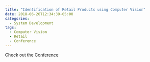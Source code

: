 ```yaml
---
title: "Identification of Retail Products using Computer Vision"
date: 2018-06-26T12:34:30-05:00
categories:
  - System Development
tags:
  - Computer Vision
  - Retail
  - Conference
---
```



Check out the [Conference][URL] 

[URL]:  https://www.utb.edu.co/13ccc